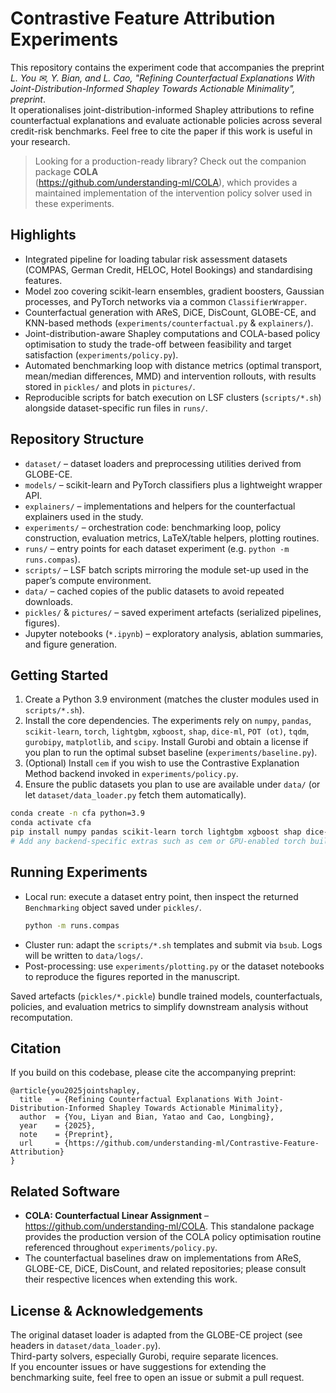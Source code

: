 # Contrastive Feature Attribution Experiments

This repository contains the experiment code that accompanies the preprint\
*L. You ✉, Y. Bian, and L. Cao, "Refining Counterfactual Explanations With Joint-Distribution-Informed Shapley Towards Actionable Minimality", preprint*.\
It operationalises joint-distribution-informed Shapley attributions to refine counterfactual explanations and evaluate actionable policies across several credit-risk benchmarks. Feel free to cite the paper if this work is useful in your research.

> Looking for a production-ready library? Check out the companion package **COLA** \
> (<https://github.com/understanding-ml/COLA>), which provides a maintained implementation of the intervention policy solver used in these experiments.

## Highlights
- Integrated pipeline for loading tabular risk assessment datasets (COMPAS, German Credit, HELOC, Hotel Bookings) and standardising features.
- Model zoo covering scikit-learn ensembles, gradient boosters, Gaussian processes, and PyTorch networks via a common `ClassifierWrapper`.
- Counterfactual generation with AReS, DiCE, DisCount, GLOBE-CE, and KNN-based methods (`experiments/counterfactual.py` & `explainers/`).
- Joint-distribution-aware Shapley computations and COLA-based policy optimisation to study the trade-off between feasibility and target satisfaction (`experiments/policy.py`).
- Automated benchmarking loop with distance metrics (optimal transport, mean/median differences, MMD) and intervention rollouts, with results stored in `pickles/` and plots in `pictures/`.
- Reproducible scripts for batch execution on LSF clusters (`scripts/*.sh`) alongside dataset-specific run files in `runs/`.

## Repository Structure
- `dataset/` – dataset loaders and preprocessing utilities derived from GLOBE-CE.
- `models/` – scikit-learn and PyTorch classifiers plus a lightweight wrapper API.
- `explainers/` – implementations and helpers for the counterfactual explainers used in the study.
- `experiments/` – orchestration code: benchmarking loop, policy construction, evaluation metrics, LaTeX/table helpers, plotting routines.
- `runs/` – entry points for each dataset experiment (e.g. `python -m runs.compas`).
- `scripts/` – LSF batch scripts mirroring the module set-up used in the paper’s compute environment.
- `data/` – cached copies of the public datasets to avoid repeated downloads.
- `pickles/` & `pictures/` – saved experiment artefacts (serialized pipelines, figures).
- Jupyter notebooks (`*.ipynb`) – exploratory analysis, ablation summaries, and figure generation.

## Getting Started
1. Create a Python 3.9 environment (matches the cluster modules used in `scripts/*.sh`).
2. Install the core dependencies. The experiments rely on
   `numpy`, `pandas`, `scikit-learn`, `torch`, `lightgbm`, `xgboost`, `shap`,
   `dice-ml`, `POT (ot)`, `tqdm`, `gurobipy`, `matplotlib`, and `scipy`.
   Install Gurobi and obtain a license if you plan to run the optimal subset baseline (`experiments/baseline.py`).
3. (Optional) Install `cem` if you wish to use the Contrastive Explanation Method backend invoked in `experiments/policy.py`.
4. Ensure the public datasets you plan to use are available under `data/` (or let `dataset/data_loader.py` fetch them automatically).

```bash
conda create -n cfa python=3.9
conda activate cfa
pip install numpy pandas scikit-learn torch lightgbm xgboost shap dice-ml pot tqdm gurobipy matplotlib scipy
# Add any backend-specific extras such as cem or GPU-enabled torch builds as needed.
```

## Running Experiments
- Local run: execute a dataset entry point, then inspect the returned `Benchmarking` object saved under `pickles/`.
  ```bash
  python -m runs.compas
  ```
- Cluster run: adapt the `scripts/*.sh` templates and submit via `bsub`. Logs will be written to `data/logs/`.
- Post-processing: use `experiments/plotting.py` or the dataset notebooks to reproduce the figures reported in the manuscript.

Saved artefacts (`pickles/*.pickle`) bundle trained models, counterfactuals, policies, and evaluation metrics to simplify downstream analysis without recomputation.

## Citation
If you build on this codebase, please cite the accompanying preprint:

```
@article{you2025jointshapley,
  title   = {Refining Counterfactual Explanations With Joint-Distribution-Informed Shapley Towards Actionable Minimality},
  author  = {You, Liyan and Bian, Yatao and Cao, Longbing},
  year    = {2025},
  note    = {Preprint},
  url     = {https://github.com/understanding-ml/Contrastive-Feature-Attribution}
}
```

## Related Software
- **COLA: Counterfactual Linear Assignment** – <https://github.com/understanding-ml/COLA>. This standalone package provides the production version of the COLA policy optimisation routine referenced throughout `experiments/policy.py`.
- The counterfactual baselines draw on implementations from AReS, GLOBE-CE, DiCE, DisCount, and related repositories; please consult their respective licences when extending this work.

## License & Acknowledgements
The original dataset loader is adapted from the GLOBE-CE project (see headers in `dataset/data_loader.py`).\
Third-party solvers, especially Gurobi, require separate licences.\
If you encounter issues or have suggestions for extending the benchmarking suite, feel free to open an issue or submit a pull request.

